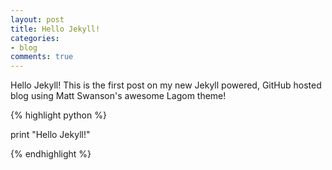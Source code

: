 ```yaml
---
layout: post
title: Hello Jekyll!
categories:
- blog
comments: true
---
```

Hello Jekyll! This is the first post on my new Jekyll powered, GitHub hosted blog using Matt Swanson's awesome Lagom theme!

{% highlight python %}

print "Hello Jekyll!"

{% endhighlight %}